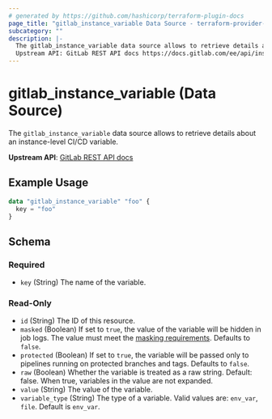 ```yaml
---
# generated by https://github.com/hashicorp/terraform-plugin-docs
page_title: "gitlab_instance_variable Data Source - terraform-provider-gitlab"
subcategory: ""
description: |-
  The gitlab_instance_variable data source allows to retrieve details about an instance-level CI/CD variable.
  Upstream API: GitLab REST API docs https://docs.gitlab.com/ee/api/instance_level_ci_variables.html
---
```


# gitlab_instance_variable (Data Source)

The `gitlab_instance_variable` data source allows to retrieve details about an instance-level CI/CD variable.

**Upstream API**: [GitLab REST API docs](https://docs.gitlab.com/ee/api/instance_level_ci_variables.html)

## Example Usage

```terraform
data "gitlab_instance_variable" "foo" {
  key = "foo"
}
```

<!-- schema generated by tfplugindocs -->
## Schema

### Required

- `key` (String) The name of the variable.

### Read-Only

- `id` (String) The ID of this resource.
- `masked` (Boolean) If set to `true`, the value of the variable will be hidden in job logs. The value must meet the [masking requirements](https://docs.gitlab.com/ee/ci/variables/#masked-variables). Defaults to `false`.
- `protected` (Boolean) If set to `true`, the variable will be passed only to pipelines running on protected branches and tags. Defaults to `false`.
- `raw` (Boolean) Whether the variable is treated as a raw string. Default: false. When true, variables in the value are not expanded.
- `value` (String) The value of the variable.
- `variable_type` (String) The type of a variable. Valid values are: `env_var`, `file`. Default is `env_var`.


